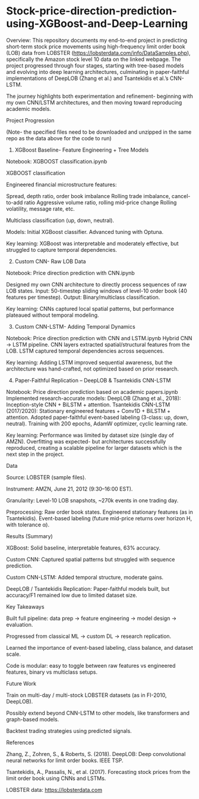 # Stock-price-direction-prediction-using-XGBoost-and-Deep-Learning
Overview:
This repository documents my end-to-end project in predicting short-term stock price movements using high-frequency limit order book (LOB) data from LOBSTER (https://lobsterdata.com/info/DataSamples.php), specifically the Amazon stock level 10 data on the linked webpage.
The project progressed through four stages, starting with tree-based models and evolving into deep learning architectures, culminating in paper-faithful implementations of DeepLOB (Zhang et al.) and Tsantekidis et al.’s CNN-LSTM.

The journey highlights both experimentation and refinement- beginning with my own CNN/LSTM architectures, and then moving toward reproducing academic models.

Project Progression

(Note- the specified files need to be downloaded and unzipped in the same repo as the data above for the code to run)

1. XGBoost Baseline- Feature Engineering + Tree Models

Notebook: XGBOOST classification.ipynb

XGBOOST classification

Engineered financial microstructure features:

Spread, depth ratio, order book imbalance
Rolling trade imbalance, cancel-to-add ratio
Aggressive volume ratio, rolling mid-price change
Rolling volatility, message rate, etc.

Multiclass classification (up, down, neutral).

Models:
Initial XGBoost classifier.
Advanced tuning with Optuna.

Key learning: XGBoost was interpretable and moderately effective, but struggled to capture temporal dependencies.

2. Custom CNN- Raw LOB Data

Notebook: Price direction prediction with CNN.ipynb

Designed my own CNN architecture to directly process sequences of raw LOB states.
Input: 50-timestep sliding windows of level-10 order book (40 features per timestep).
Output: Binary/multiclass classification.

Key learning: CNNs captured local spatial patterns, but performance plateaued without temporal modeling.

3. Custom CNN-LSTM- Adding Temporal Dynamics

Notebook: Price direction prediction with CNN and LSTM.ipynb
Hybrid CNN → LSTM pipeline.
CNN layers extracted spatial/structural features from the LOB.
LSTM captured temporal dependencies across sequences.

Key learning: Adding LSTM improved sequential awareness, but the architecture was hand-crafted, not optimized based on prior research.

4. Paper-Faithful Replication – DeepLOB & Tsantekidis CNN-LSTM

Notebook: Price direction prediction based on academic papers.ipynb
Implemented research-accurate models:
DeepLOB (Zhang et al., 2018): Inception-style CNN + BiLSTM + attention.
Tsantekidis CNN-LSTM (2017/2020): Stationary engineered features + Conv1D + BiLSTM + attention.
Adopted paper-faithful event-based labeling (3-class: up, down, neutral).
Training with 200 epochs, AdamW optimizer, cyclic learning rate.

Key learning: Performance was limited by dataset size (single day of AMZN). Overfitting was expected- but architectures successfully reproduced, creating a scalable pipeline for larger datasets which is the next step in the project.

Data

Source: LOBSTER (sample files).

Instrument: AMZN, June 21, 2012 (9:30–16:00 EST).

Granularity: Level-10 LOB snapshots, ~270k events in one trading day.

Preprocessing:
Raw order book states.
Engineered stationary features (as in Tsantekidis).
Event-based labeling (future mid-price returns over horizon H, with tolerance α).

Results (Summary)

XGBoost: Solid baseline, interpretable features, 63% accuracy.

Custom CNN: Captured spatial patterns but struggled with sequence prediction.

Custom CNN-LSTM: Added temporal structure, moderate gains.

DeepLOB / Tsantekidis Replication: Paper-faithful models built, but accuracy/F1 remained low due to limited dataset size.

Key Takeaways

Built full pipeline: data prep → feature engineering → model design → evaluation.

Progressed from classical ML → custom DL → research replication.

Learned the importance of event-based labeling, class balance, and dataset scale.

Code is modular: easy to toggle between raw features vs engineered features, binary vs multiclass setups.

Future Work

Train on multi-day / multi-stock LOBSTER datasets (as in FI-2010, DeepLOB).

Possibly extend beyond CNN-LSTM to other models, like transformers and graph-based models.

Backtest trading strategies using predicted signals.

References

Zhang, Z., Zohren, S., & Roberts, S. (2018). DeepLOB: Deep convolutional neural networks for limit order books. IEEE TSP.

Tsantekidis, A., Passalis, N., et al. (2017). Forecasting stock prices from the limit order book using CNNs and LSTMs.

LOBSTER data: https://lobsterdata.com
